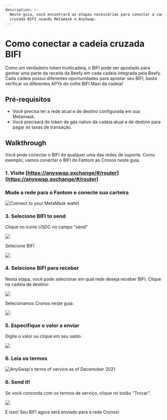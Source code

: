 ```yaml
---
description: >-
  Neste guia, você encontrará as etapas necessárias para conectar a cadeia
  cruzada BIFI usando Metamask e AnySwap.
---
```


# Como conectar a cadeia cruzada BIFI

Como um verdadeiro token multicadeia, o BIFI pode ser apostado para ganhar uma parte da receita da Beefy em cada cadeia integrada pela Beefy. Cada cadeia possui diferentes oportunidades para apostar seu BIFI, basta verificar os diferentes APYs do cofre BIFI Maxi da cadeia!

## Pré-requisitos

* Você precisa ter a rede atual e de destino configurada em sua Metamask.&#x20;
* Você precisará do token de gás nativo da cadeia atual e de destino para pagar as taxas de transação.

## Walkthrough

Você pode conectar o BIFI de qualquer uma das redes de suporte. Como exemplo, vamos conectar o BIFI do Fantom ao Cronos neste guia.

### 1. Visite [https://anyswap.exchange/#/router](https://anyswap.exchange/#/router)

### Mude a rede para o Fantom e conecte sua carteira

![Connect to your MetaMask wallet](<../../.gitbook/assets/anyswap\_network (1).png>)

### 3. Selecione BIFI to send

Clique no ícone USDC no campo "send"

![](../../.gitbook/assets/anyswap\_choosefrom.png)

Selecione BIFI

![](../../.gitbook/assets/anyswap\_choosebifi.png)

### 4. Selecione BIFI para receber

Nesta etapa, você pode selecionar em qual rede deseja receber BIFI. Clique na cadeia de destino:

![](../../.gitbook/assets/anyswap\_choosenetwork.png)

Selecionamos Cronos neste guia:

![](../../.gitbook/assets/anyswap\_destinationnetwork.png)

### 5. Especifique o valor a enviar

Digite o valor ou clique em seu saldo.

![](../../.gitbook/assets/anyswap\_amount.png)

### 6. Leia os termos

![AnySwap's terms of service as of Decemvber 2021](../../.gitbook/assets/anyswap\_tos.png)

### 6. Send it!

Se você concorda com os termos de serviço, clique no botão "Trocar".

![](../../.gitbook/assets/anyswap\_send.png)

É isso! Seu BIFI agora será enviado para a rede Cronos!
